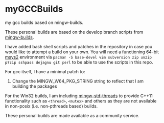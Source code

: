 # myGCCBuilds
my gcc builds based on mingw-builds.

These personal builds are based on the develop branch scripts from [mingw-builds](https://github.com/niXman/mingw-builds/tree/develop).

I have added bash shell scripts and patches in the repository in case you would like to attempt a build on your own. You will need a functioning 64-bit [msys2](https://www.msys2.org/) environment via ```pacman -S base-devel vim subversion zip unzip p7zip sshpass dejagnu git perl``` to be able to use the scripts in this repo. 

For gcc itself, I have a minimal patch to:

1) Change the MINGW_W64_PKG_STRING string to reflect that I am building the packages

For the Win32 builds, I am including [mingw-std-threads](https://github.com/Jamaika1/mingw_std_threads) to provide C++11 functionality such as ```<thread>```, ```<mutex>``` and others as they are not available in non-posix (i.e. non-pthreads based) builds.

These personal builds are made available as a community service.

